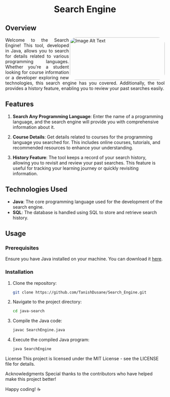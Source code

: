 <h1 align="middle">Search Engine</h1> 

## Overview
<p> <img src="https://freefrontend.com/assets/img/css-search-boxes/CSS-Increasing-Input.gif" alt="Image Alt Text" align="right" width="300" height="135" style="border-radius: 20px";> </p>
<p style="text-align: justify;">
    Welcome to the Search Engine! This tool, developed in Java, allows you to search for details related to various programming languages. Whether you're a student looking for course information or a developer exploring new technologies, this search engine has you covered. Additionally, the tool provides a history feature, enabling you to review your past searches easily.
</p>


## Features

1. **Search Any Programming Language**: Enter the name of a programming language, and the search engine will provide you with comprehensive information about it.

2. **Course Details**: Get details related to courses for the programming language you searched for. This includes online courses, tutorials, and recommended resources to enhance your understanding.

3. **History Feature**: The tool keeps a record of your search history, allowing you to revisit and review your past searches. This feature is useful for tracking your learning journey or quickly revisiting information.

## Technologies Used

- **Java**: The core programming language used for the development of the search engine.
- **SQL**: The database is handled using SQL to store and retrieve search history.

## Usage

### Prerequisites

Ensure you have Java installed on your machine. You can download it [here](https://www.oracle.com/java/technologies/javase-downloads.html).

### Installation

1. Clone the repository:

   ```bash
   git clone https://github.com/TanishDusane/Search_Engine.git

2. Navigate to the project directory:

      ```bash
     cd java-search
   
4. Compile the Java code:

     ```bash
     javac SearchEngine.java

5. Execute the compiled Java program:

      ```bash
     java SearchEngine

License
This project is licensed under the MIT License - see the LICENSE file for details.

Acknowledgments
Special thanks to the contributors who have helped make this project better!

Happy coding! ☕️

